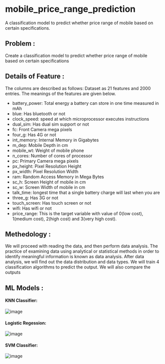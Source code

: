 # mobile_price_range_prediction
A classification model to predict whether price range of mobile based on certain specifications.
## Problem :
 Create a classification model to predict whether price range of mobile based on certain specifications
## Details of Feature :
The columns are described as follows:
Dataset as 21 features and 2000 entries. The meanings of the features are given
below.
- battery_power: Total energy a battery can store in one time measured in mAh
- blue: Has bluetooth or not
- clock_speed: speed at which microprocessor executes instructions
- dual_sim: Has dual sim support or not
- fc: Front Camera mega pixels
- four_g: Has 4G or not
- int_memory: Internal Memory in Gigabytes
- m_dep: Mobile Depth in cm
- mobile_wt: Weight of mobile phone
- n_cores: Number of cores of processor
- pc: Primary Camera mega pixels
- px_height: Pixel Resolution Height
- px_width: Pixel Resolution Width
- ram: Random Access Memory in Mega Bytes
- sc_h: Screen Height of mobile in cm
- sc_w: Screen Width of mobile in cm
- talk_time: longest time that a single battery charge will last when you are
- three_g: Has 3G or not
- touch_screen: Has touch screen or not
- wifi: Has wifi or not
- price_range: This is the target variable with value of 0(low cost), 1(medium cost), 2(high cost) and 3(very high cost).
## Methedology : 
We will proceed with reading the data, and then perform data analysis. The practice of examining data using analytical or statistical methods in order to identify meaningful information is known as data analysis. After data analysis, we will find out the data distribution and data types. We will train 4 classification algorithms to predict the output. We will also compare the outputs
## ML Models : 
#### KNN Classifier: 
  ![image](https://user-images.githubusercontent.com/108235775/204091882-2f5745a4-4aa3-496d-b52c-96c8bfda30a5.png)
#### Logistic Regession: 
  ![image](https://user-images.githubusercontent.com/108235775/204092117-b65e8f2c-175f-46e5-a23c-77868cffd79d.png)
#### SVM Classifier:
   ![image](https://user-images.githubusercontent.com/108235775/204091903-aaf61cba-e8ca-473e-8c0c-52d41e94a02b.png)
